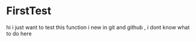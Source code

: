 # FirstTest
hi i just want to test this function 
i new in git and github , i dont know what to do here
